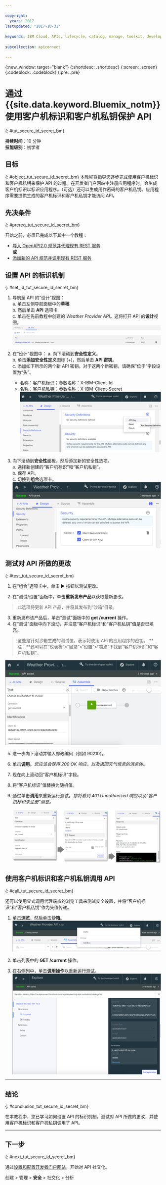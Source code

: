 ```yaml
---

copyright:
  years: 2017
lastupdated: "2017-10-31"

keywords: IBM Cloud, APIs, lifecycle, catalog, manage, toolkit, develop, dev portal, tutorials

subcollection: apiconnect

---
```


{:new_window: target="blank"}
{:shortdesc: .shortdesc}
{:screen: .screen}
{:codeblock: .codeblock}
{:pre: .pre}

# 通过 {{site.data.keyword.Bluemix_notm}} 使用客户机标识和客户机私钥保护 API
{: #tut_secure_id_secret_bm}

**持续时间**：10 分钟  
**技能级别**：初学者


## 目标
{: #object_tut_secure_id_secret_bm}
本教程将指导您逐步完成使用客户机标识和客户机私钥来保护 API 的过程。在开发者门户网站中注册应用程序时，会生成客户机标识以标识应用程序。（可选）还可以生成用作密码的客户机私钥。应用程序需要提供生成的客户机标识和客户机私钥才能访问 API。


## 先决条件
{: #prereq_tut_secure_id_secret_bm}

开始之前，必须已完成以下其中一个教程： 
- [导入 OpenAPI2.0 规范并代理现有 REST 服务](/docs/services/apiconnect/tutorials?topic=apiconnect-tut_rest_landing)  
**或**  
- [添加新的 API 规范并调用现有 REST 服务](/docs/services/apiconnect/tutorials?topic=apiconnect-tut_rest_landing)


## 设置 API 的标识机制
{: #set_id_tut_secure_id_secret_bm}

1. 导航至 API 的“设计”视图：  
   a. 单击左侧导航面板中的**草稿**  
   b. 然后单击 **API** 选项卡  
   c. 单击在先前教程中创建的 _Weather Provider API_。这将打开 API 的**设计**视图。  
   ![](images/1_goto_drafts_api.png)  

2. 在“设计”视图中：
    a. 向下滚动到**安全性定义**。  
    b. 单击**添加安全性定义**图标 (+)，然后单击 **API 密钥**。  
    c. 添加如下所示的两个新 API 密钥。对于这两个新密钥，请确保“位于”字段设置为“头”。  
      - 名称：客户机标识；参数名称：X-IBM-Client-Id  
      - 名称：客户机私钥；参数名称：X-IBM-Client-Secret    
        ![](images/2_security_definitions.png)  

3. 向下滚动到**安全性**面板，然后添加新的安全性选项。  
    a. 选择新创建的“客户机标识”和“客户机私钥”。  
    b. 保存 API。  
    c. 切换到**组合**选项卡。  
    ![](images/3_security_option.png)  


## 测试对 API 所做的更改
{: #test_tut_secure_id_secret_bm}

1. 在“组合”选项卡中，单击 ► 按钮以测试更改。

2. 在“测试/设置”面板中，单击**重新发布产品**以获取最新更改。 
> 此选项将更新 API 产品，并将其发布到“沙箱”目录。

3. 重新发布该产品后，单击“测试”面板中的 **get /current** 操作。
4. 在“测试”面板中向下滚动，并注意“客户机标识”和“客户机私钥”值是否已填充。 
> 这些是针对沙箱生成的测试值，表示将使用 API 的应用程序的密钥。
>**注：**还可以在“仪表板”>“目录”>“设置”>“端点”下找到“客户机标识”和“客户机私钥”。   
  
  ![](images/test_api_keys_1.png)

5. 进一步向下滚动并输入邮政编码（例如 90210）。 
6. 单击**调用**。_您应该会获得 200 OK 响应，以及返回天气信息的消息体。_
7. 现在向上滚动回“客户机标识”字段。 
8. 将“客户机标识”值替换为随机值。
9. 通过单击**调用**来重新运行测试。_您将看到 401 Unauthorized 响应以及“客户机标识未注册”消息。_  

    ![](images/test_api_keys_3.png)  


## 使用客户机标识和客户机私钥调用 API
{: #call_tut_secure_id_secret_bm}

还可以使用显式调用代理端点的浏览工具来测试安全设置，并将“客户机标识”和“客户机私钥”作为头值传递。

1. 单击**浏览**，然后单击**沙箱**。
    ![](images/explore_1.png)

2. 单击列表中的 **GET /current** 操作。

3. 在右侧列中，单击**调用操作**以重新运行测试。
![](images/explore_3.png)

---

## 结论
{: #conclusion_tut_secure_id_secret_bm}

在本教程中，您已学习如何设置 API 的标识机制，测试对 API 所做的更改，并使用客户机标识和客户机私钥调用了 API。 

---

## 下一步
{: #next_tut_secure_id_secret_bm}

通过[设置和配置开发者门户网站](/docs/services/apiconnect/tutorials?topic=apiconnect-tut_config_dev_portal)，开始对 API 社交化。

创建 > 管理 > **安全** > 社交化 > 分析
